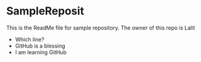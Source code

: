 # SampleReposit
This is the ReadMe file for sample repository.
The owner of this repo is Lalit
- Which line?
- GitHub is a blessing
- I am learning GitHub
